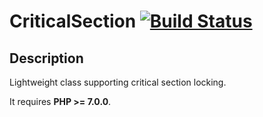 # CriticalSection [![Build Status](https://travis-ci.org/bileto/CriticalSection.svg?branch=master)](https://travis-ci.org/bileto/CriticalSection)

## Description

Lightweight class supporting critical section locking.

It requires **PHP >= 7.0.0**.
